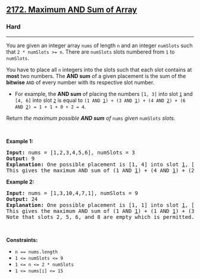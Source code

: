 <h2><a href="https://leetcode.com/problems/maximum-and-sum-of-array/">2172. Maximum AND Sum of Array</a></h2><h3>Hard</h3><hr><div><p>You are given an integer array <code>nums</code> of length <code>n</code> and an integer <code>numSlots</code> such that <code>2 * numSlots &gt;= n</code>. There are <code>numSlots</code> slots numbered from <code>1</code> to <code>numSlots</code>.</p>

<p>You have to place all <code>n</code> integers into the slots such that each slot contains at <strong>most</strong> two numbers. The <strong>AND sum</strong> of a given placement is the sum of the <strong>bitwise</strong> <code>AND</code> of every number with its respective slot number.</p>

<ul>
	<li>For example, the <strong>AND sum</strong> of placing the numbers <code>[1, 3]</code> into slot <u><code>1</code></u> and <code>[4, 6]</code> into slot <u><code>2</code></u> is equal to <code>(1 AND <u>1</u>) + (3 AND <u>1</u>) + (4 AND <u>2</u>) + (6 AND <u>2</u>) = 1 + 1 + 0 + 2 = 4</code>.</li>
</ul>

<p>Return <em>the maximum possible <strong>AND sum</strong> of </em><code>nums</code><em> given </em><code>numSlots</code><em> slots.</em></p>

<p>&nbsp;</p>
<p><strong class="example">Example 1:</strong></p>

<pre><strong>Input:</strong> nums = [1,2,3,4,5,6], numSlots = 3
<strong>Output:</strong> 9
<strong>Explanation:</strong> One possible placement is [1, 4] into slot <u>1</u>, [2, 6] into slot <u>2</u>, and [3, 5] into slot <u>3</u>. 
This gives the maximum AND sum of (1 AND <u>1</u>) + (4 AND <u>1</u>) + (2 AND <u>2</u>) + (6 AND <u>2</u>) + (3 AND <u>3</u>) + (5 AND <u>3</u>) = 1 + 0 + 2 + 2 + 3 + 1 = 9.
</pre>

<p><strong class="example">Example 2:</strong></p>

<pre><strong>Input:</strong> nums = [1,3,10,4,7,1], numSlots = 9
<strong>Output:</strong> 24
<strong>Explanation:</strong> One possible placement is [1, 1] into slot <u>1</u>, [3] into slot <u>3</u>, [4] into slot <u>4</u>, [7] into slot <u>7</u>, and [10] into slot <u>9</u>.
This gives the maximum AND sum of (1 AND <u>1</u>) + (1 AND <u>1</u>) + (3 AND <u>3</u>) + (4 AND <u>4</u>) + (7 AND <u>7</u>) + (10 AND <u>9</u>) = 1 + 1 + 3 + 4 + 7 + 8 = 24.
Note that slots 2, 5, 6, and 8 are empty which is permitted.
</pre>

<p>&nbsp;</p>
<p><strong>Constraints:</strong></p>

<ul>
	<li><code>n == nums.length</code></li>
	<li><code>1 &lt;= numSlots &lt;= 9</code></li>
	<li><code>1 &lt;= n &lt;= 2 * numSlots</code></li>
	<li><code>1 &lt;= nums[i] &lt;= 15</code></li>
</ul>
</div>